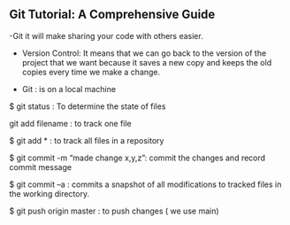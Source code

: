 ## Git Tutorial: A Comprehensive Guide

-Git it will make sharing your code with others easier.

* Version Control: It means that we can go back to the version of the project that we want because it saves a new copy and keeps the old copies every time we make a change.

* Git : is on a local machine

$ git status : To determine the state of files

git add filename : to track one file

$ git add * : to track all files in a repository

$ git commit -m “made change x,y,z”: commit the changes and record commit message

$ git commit –a :  commits a snapshot of all modifications to tracked files in the working directory.

$ git push origin master : to push changes ( we use main)